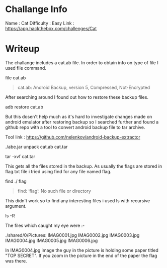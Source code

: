 # Challange Info

Name : Cat
Difficulty : Easy
Link : https://app.hackthebox.com/challenges/Cat

# Writeup

The challange includes a cat.ab file.
In order to obtain info on type of file I used file command.

file cat.ab

> cat.ab: Android Backup, version 5, Compressed, Not-Encrypted

After searching around I found out how to restore these backup files.

adb restore cat.ab

But this dosen't help much as it's hard to investigate changes made on android emulator after restoring backup so I searched further and found a github repo with a tool to convert android backup file to tar archive.

Tool link : https://github.com/nelenkov/android-backup-extractor

./abe.jar unpack cat.ab cat.tar

tar -xvf cat.tar

This gets all the files stored in the backup.
As usually the flags are stored in flag.txt file i tried using find for any file named flag.

find ./ flag

> find: ‘flag’: No such file or directory

This didn't work so to find any interesting files i used ls with recursive argument.

ls -R

The files which caught my eye were :-

./shared/0/Pictures:
IMAG0001.jpg  IMAG0002.jpg  IMAG0003.jpg  IMAG0004.jpg  IMAG0005.jpg  IMAG0006.jpg

In IMAG0004.jpg image the guy in the picture is holding some paper titled "TOP SECRET".
If you zoom in the picture in the end of the paper the flag was there.
